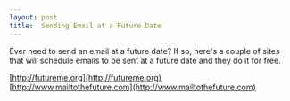 ```yaml
---
layout: post
title:  Sending Email at a Future Date
---
```

Ever need to send an email at a future date? If so, here's a couple of sites that will schedule emails to be sent at a future date and they do it for free.

[http://futureme.org](http://futureme.org)   
[http://www.mailtothefuture.com](http://www.mailtothefuture.com)

